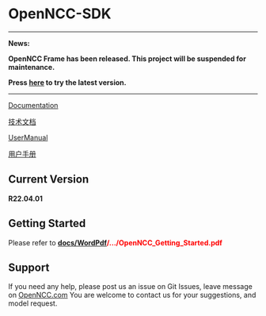 # OpenNCC-SDK

---
**News:**

**OpenNCC Frame has been released. This project will be suspended for maintenance.**

**Press [here](https://github.com/EyecloudAi/openncc_frame) to try the latest version.**

---

[Documentation](https://eyecloudai.github.io/openncc)

[技术文档](https://eyecloudai.github.io/openncc/ch)

[UserManual](https://github.com/EyecloudAi/openncc/blob/master/docs/WordPdf/en/OpenNCC_UserManual_En.pdf)

[用户手册](https://gitee.com/eyecloud/openncc/blob/master/docs/WordPdf/ch/OpenNCC_UserManual_Ch.pdf)

## Current Version

**R22.04.01**

## Getting Started

Please refer to <font color="red">**[docs/WordPdf](docs/WordPdf)/.../OpenNCC_Getting_Started.pdf**</font>

## Support

If you need any help, please post us an issue on Git Issues, leave message on [OpenNCC.com](https://www.openncc.com)
You are welcome to contact us for your suggestions, and model request.

